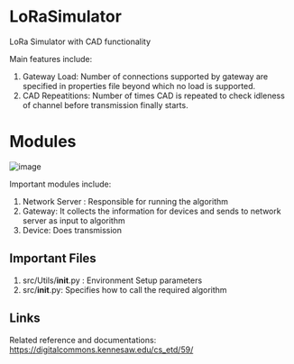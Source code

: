 # LoRaSimulator
LoRa Simulator with CAD functionality

Main features include:
1. Gateway Load: Number of connections supported by gateway are specified in properties file beyond which no load is supported.
2. CAD Repeatitions: Number of times CAD is repeated to check idleness of channel before transmission finally starts.

# Modules

![image](https://github.com/JuiMhatre/LoRaSimulator/assets/43512209/2a58bab3-2c6b-4517-82b3-72830f759c85)

Important modules include:
1. Network Server : Responsible for running the algorithm
2. Gateway: It collects the information for devices and sends to network server as input to algorithm
3. Device: Does transmission

## Important Files
1. src/Utils/__init__.py : Environment Setup parameters
2. src/__init__.py: Specifies how to call the required algorithm


## Links
Related reference and documentations:
https://digitalcommons.kennesaw.edu/cs_etd/59/
